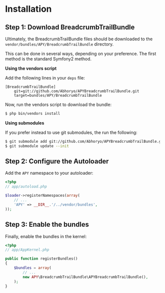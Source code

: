 Installation
============

## Step 1: Download BreadcrumbTrailBundle

Ultimately, the BreadcrumbTrailBundle files should be downloaded to the
`vendor/bundles/APY/BreadcrumbTrailBundle` directory.

This can be done in several ways, depending on your preference. The first
method is the standard Symfony2 method.

**Using the vendors script**

Add the following lines in your `deps` file:

```
[BreadcrumbTrailBundle]
    git=git://github.com/Abhoryo/APYBreadcrumbTrailBundle.git
    target=bundles/APY/BreadcrumbTrailBundle
```

Now, run the vendors script to download the bundle:

```bash
$ php bin/vendors install
```

**Using submodules**

If you prefer instead to use git submodules, the run the following:

```bash
$ git submodule add git://github.com/Abhoryo/APYBreadcrumbTrailBundle.git vendor/bundles/APY/BreadcrumbTrailBundle
$ git submodule update --init
```

## Step 2: Configure the Autoloader

Add the `APY` namespace to your autoloader:

```php
<?php
// app/autoload.php

$loader->registerNamespaces(array(
    // ...
    'APY' => __DIR__.'/../vendor/bundles',
));
```

## Step 3: Enable the bundles

Finally, enable the bundles in the kernel:

```php
<?php
// app/AppKernel.php

public function registerBundles()
{
    $bundles = array(
        // ...
        new APY\BreadcrumbTrailBundle\APYBreadcrumbTrailBundle(),
    );
}
```
